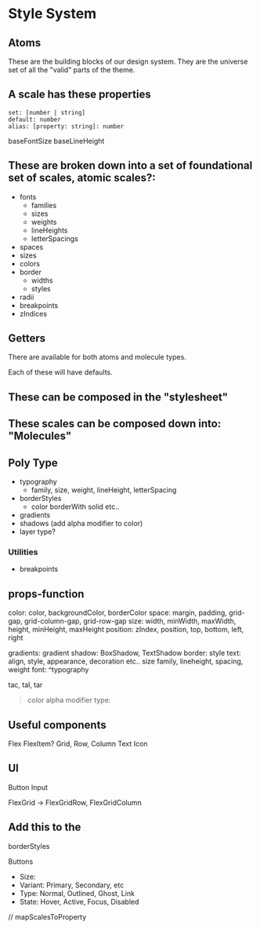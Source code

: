 # Style System

## Atoms
These are the building blocks of our design system.
They are the universe set of all the "valid" parts of the theme.

## A scale has these properties
```
set: [number | string]
default: number
alias: [property: string]: number
```

baseFontSize
baseLineHeight

## These are broken down into a set of foundational set of scales, atomic scales?:
- fonts
  - families
  - sizes
  - weights
  - lineHeights
  - letterSpacings
- spaces
- sizes
- colors
- border
  - widths
  - styles
- radii
- breakpoints
- zIndices

## Getters
There are available for both atoms and molecule types.

Each of these will have defaults.

## These can be composed in the "stylesheet"
## These scales can be composed down into: "Molecules"
## Poly Type
- typography
  - family, size, weight, lineHeight, letterSpacing
- borderStyles
  - color borderWith solid etc..
- gradients
- shadows (add alpha modifier to color)
- layer type?

### Utilities
- breakpoints

## props-function
color: color, backgroundColor, borderColor
space: margin, padding, grid-gap, grid-column-gap, grid-row-gap
size: width, minWidth, maxWidth, height, minHeight, maxHeight
position: zIndex, position, top, bottom, left, right

gradients: gradient
shadow: BoxShadow, TextShadow
border: style
text: align, style, appearance, decoration etc.. size family, lineheight, spacing, weight font: ^typography

tac, tal, tar

> color alpha modifier
type:

## Useful components
Flex
FlexItem?
Grid, Row, Column
Text
Icon

## UI
Button
Input

FlexGrid -> FlexGridRow, FlexGridColumn

## Add this to the 
borderStyles

Buttons
- Size:
- Variant: Primary, Secondary, etc
- Type: Normal, Outlined, Ghost, Link
- State: Hover, Active, Focus, Disabled

// mapScalesToProperty